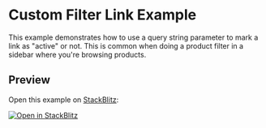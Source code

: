 # Custom Filter Link Example

This example demonstrates how to use a query string parameter to mark a link as "active" or not. This is common when doing a product filter in a sidebar where you're browsing products.

## Preview

Open this example on [StackBlitz](https://stackblitz.com):

[![Open in StackBlitz](https://developer.stackblitz.com/img/open_in_stackblitz.svg)](https://stackblitz.com/github/remix-run/react-router/tree/v6.0.0-beta.7/examples/custom-filter-link?file=src/App.tsx)
